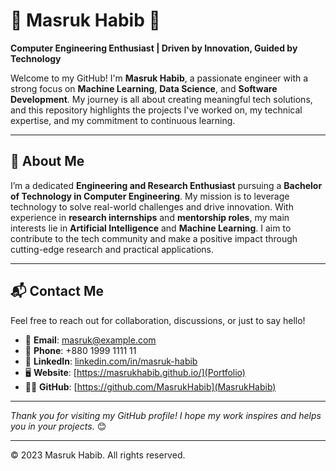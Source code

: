 # 🌟 Masruk Habib 🌟
**Computer Engineering Enthusiast | Driven by Innovation, Guided by Technology**

Welcome to my GitHub! I'm **Masruk Habib**, a passionate engineer with a strong focus on **Machine Learning**, **Data Science**, and **Software Development**. My journey is all about creating meaningful tech solutions, and this repository highlights the projects I've worked on, my technical expertise, and my commitment to continuous learning.

---

## 👋 About Me
I’m a dedicated **Engineering and Research Enthusiast** pursuing a **Bachelor of Technology in Computer Engineering**. My mission is to leverage technology to solve real-world challenges and drive innovation. With experience in **research internships** and **mentorship roles**, my main interests lie in **Artificial Intelligence** and **Machine Learning**. I aim to contribute to the tech community and make a positive impact through cutting-edge research and practical applications.

---

## 📬 Contact Me
Feel free to reach out for collaboration, discussions, or just to say hello!  
- 📧 **Email**: masruk@example.com
- 📱 **Phone**: +880 1999 1111 11
- 💼 **LinkedIn**: [linkedin.com/in/masruk-habib](#)
- 🖥️ **Website**: [https://masrukhabib.github.io/](Portfolio)
- 🧑‍💻 **GitHub**: [https://github.com/MasrukHabib](MasrukHabib)

---

_Thank you for visiting my GitHub profile! I hope my work inspires and helps you in your projects._ 😊

---

© 2023 Masruk Habib. All rights reserved.
